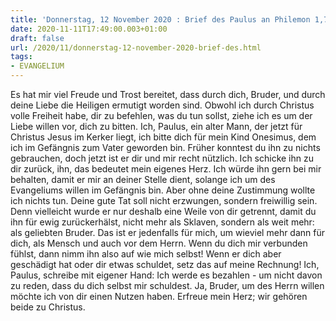 ```yaml
---
title: 'Donnerstag, 12 November 2020 : Brief des Paulus an Philemon 1,7-20.'
date: 2020-11-11T17:49:00.003+01:00
draft: false
url: /2020/11/donnerstag-12-november-2020-brief-des.html
tags: 
- EVANGELIUM
---
```


Es hat mir viel Freude und Trost bereitet, dass durch dich, Bruder, und durch deine Liebe die Heiligen ermutigt worden sind. Obwohl ich durch Christus volle Freiheit habe, dir zu befehlen, was du tun sollst, ziehe ich es um der Liebe willen vor, dich zu bitten. Ich, Paulus, ein alter Mann, der jetzt für Christus Jesus im Kerker liegt, ich bitte dich für mein Kind Onesimus, dem ich im Gefängnis zum Vater geworden bin. Früher konntest du ihn zu nichts gebrauchen, doch jetzt ist er dir und mir recht nützlich. Ich schicke ihn zu dir zurück, ihn, das bedeutet mein eigenes Herz. Ich würde ihn gern bei mir behalten, damit er mir an deiner Stelle dient, solange ich um des Evangeliums willen im Gefängnis bin. Aber ohne deine Zustimmung wollte ich nichts tun. Deine gute Tat soll nicht erzwungen, sondern freiwillig sein. Denn vielleicht wurde er nur deshalb eine Weile von dir getrennt, damit du ihn für ewig zurückerhälst, nicht mehr als Sklaven, sondern als weit mehr: als geliebten Bruder. Das ist er jedenfalls für mich, um wieviel mehr dann für dich, als Mensch und auch vor dem Herrn. Wenn du dich mir verbunden fühlst, dann nimm ihn also auf wie mich selbst! Wenn er dich aber geschädigt hat oder dir etwas schuldet, setz das auf meine Rechnung! Ich, Paulus, schreibe mit eigener Hand: Ich werde es bezahlen - um nicht davon zu reden, dass du dich selbst mir schuldest. Ja, Bruder, um des Herrn willen möchte ich von dir einen Nutzen haben. Erfreue mein Herz; wir gehören beide zu Christus.